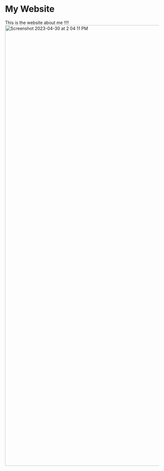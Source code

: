 # My Website

This is the website about me !!!!
<img width="1440" alt="Screenshot 2023-04-30 at 2 04 11 PM" src="https://user-images.githubusercontent.com/105374333/235366349-bc51dba2-dad0-44ff-b046-55b48185c5af.png">
